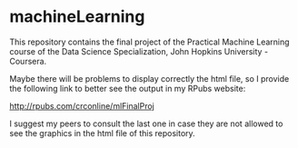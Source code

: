 # machineLearning
This repository contains the final project of the Practical Machine Learning course of the Data Science Specialization, John Hopkins University - Coursera.

Maybe there will be problems to display correctly the html file, so I provide the following link to better see the output in my RPubs website:

http://rpubs.com/crconline/mlFinalProj

I suggest my peers to consult the last one in case they are not allowed to see the graphics in the html file of this repository.
